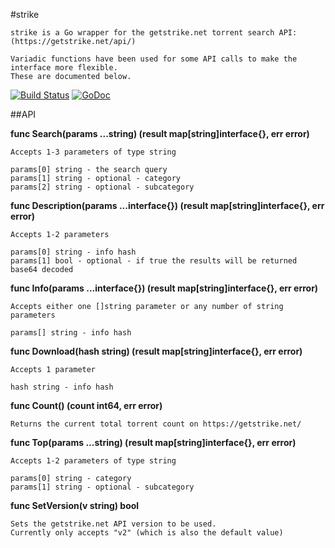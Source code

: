 #strike

    strike is a Go wrapper for the getstrike.net torrent search API: (https://getstrike.net/api/)

    Variadic functions have been used for some API calls to make the interface more flexible.
    These are documented below.

[![Build Status](https://travis-ci.org/Pappa/strike.png)](https://travis-ci.org/Pappa/strike) [![GoDoc](https://godoc.org/github.com/Pappa/strike?status.svg)](https://godoc.org/github.com/Pappa/strike)

##API

**func Search(params ...string) (result map[string]interface{}, err error)**

    Accepts 1-3 parameters of type string

    params[0] string - the search query
    params[1] string - optional - category
    params[2] string - optional - subcategory

**func Description(params ...interface{}) (result map[string]interface{}, err error)**

    Accepts 1-2 parameters

    params[0] string - info hash
    params[1] bool - optional - if true the results will be returned base64 decoded

**func Info(params ...interface{}) (result map[string]interface{}, err error)**

    Accepts either one []string parameter or any number of string parameters

    params[] string - info hash

**func Download(hash string) (result map[string]interface{}, err error)**

    Accepts 1 parameter

    hash string - info hash

**func Count() (count int64, err error)**

    Returns the current total torrent count on https://getstrike.net/

**func Top(params ...string) (result map[string]interface{}, err error)**

    Accepts 1-2 parameters of type string

    params[0] string - category
    params[1] string - optional - subcategory

**func SetVersion(v string) bool**

    Sets the getstrike.net API version to be used. 
    Currently only accepts "v2" (which is also the default value)


